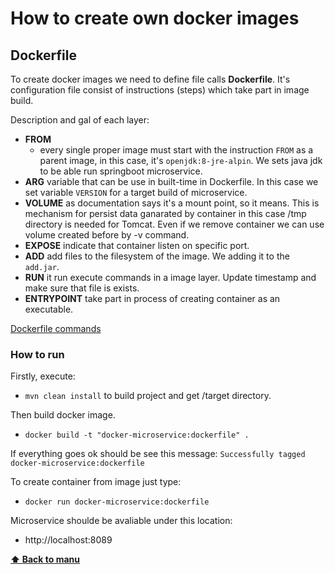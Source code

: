 # How to create own docker images

## Dockerfile

To create docker images we need to define file calls **Dockerfile**. It's configuration file consist of instructions (steps) which take part in image build.

Description and gal of each layer:
- **FROM**
  - every single proper image must start with the instruction `FROM` as a parent image, in this case, it's `openjdk:8-jre-alpin`. We sets java jdk to be able run springboot microservice.
- **ARG** variable that can be use in built-time in Dockerfile. In this case we set variable `VERSION` for a target build of microservice.
- **VOLUME** as documentation says it's a mount point, so it means. This is mechanism for persist data ganarated by container in this case /tmp directory is needed for Tomcat. Even if we remove container we can use volume created before by -v command. 
- **EXPOSE** indicate that container listen on specific port.
- **ADD** add files to the filesystem of the image. We adding it to the `add.jar`.
- **RUN** it run execute commands in a image layer. Update timestamp and make sure that file is exists.
- **ENTRYPOINT** take part in process of creating container as an executable.

[Dockerfile commands](https://docs.docker.com/engine/reference/builder)

### How to run
Firstly, execute: 
- `mvn clean install`
to build project and get /target directory. 

Then build docker image.
- `docker build -t "docker-microservice:dockerfile" .`

If everything goes ok should be see this message:
`Successfully tagged docker-microservice:dockerfile`

To create container from image just type:
- `docker run docker-microservice:dockerfile`

Microservice shoulde be avaliable under this location:
 - http://localhost:8089


**[⬆ Back to manu](https://github.com/witosh/docker-cheat-sheet#table-of-contents)**
